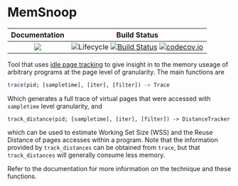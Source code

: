 # MemSnoop

| **Documentation**                                                               | **Build Status**                                                                                |
|:-------------------------------------------------------------------------------:|:-----------------------------------------------------------------------------------------------:|
| [![](https://img.shields.io/badge/docs-stable-blue.svg)](https://hildebrandmw.github.io/MemSnoop.jl/stable) | ![Lifecycle](https://img.shields.io/badge/lifecycle-experimental-orange.svg) [![Build Status](https://travis-ci.org/hildebrandmw/MemSnoop.jl.svg?branch=master)](https://travis-ci.org/hildebrandmw/MemSnoop.jl) [![codecov.io](http://codecov.io/github/hildebrandmw/MemSnoop.jl/coverage.svg?branch=master)](http://codecov.io/github/hildebrandmw/MemSnoop.jl?branch=master) |

Tool that uses [idle page tracking](https://www.kernel.org/doc/html/latest/admin-guide/mm/idle_page_tracking.html)
to give insight in to the memory useage of arbitrary programs at the page level of 
granularity. The main functions are

```julia
trace(pid; [sampletime], [iter], [filter]) -> Trace
```

Which generates a full trace of virtual pages that were accessed with `sampletime` level
granularity, and

```
track_distance(pid; [sampletime], [iter], [filter]) -> DistanceTracker
```

which can be used to estimate Working Set Size (WSS) and the Reuse Distance of pages 
accesses within a program.  Note that the information provided by `track_distances` can be 
obtained from `trace`, but that `track_distances` will generally consume less memory. 

Refer to the documentation for more information on the technique and these functions.
